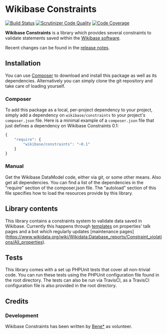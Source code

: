# Wikibase Constraints

[![Build Status](https://secure.travis-ci.org/Benestar/WikibaseConstraints.png?branch=master)](http://travis-ci.org/Benestar/WikibaseConstraints)
[![Scrutinizer Code Quality](https://scrutinizer-ci.com/g/benestar/WikibaseConstraints/badges/quality-score.png?b=master)](https://scrutinizer-ci.com/g/benestar/WikibaseConstraints/?branch=master)
[![Code Coverage](https://scrutinizer-ci.com/g/benestar/WikibaseConstraints/badges/coverage.png?b=master)](https://scrutinizer-ci.com/g/benestar/WikibaseConstraints/?branch=master)

**Wikibase Constraints** is a library which provides several constraints to
validate statements saved within the [Wikibase software](http://wikiba.se/).

Recent changes can be found in the [release notes](RELEASE-NOTES.md).

## Installation

You can use [Composer](http://getcomposer.org/) to download and install
this package as well as its dependencies. Alternatively you can simply clone
the git repository and take care of loading yourself.

### Composer

To add this package as a local, per-project dependency to your project, simply add a
dependency on `wikibase/constraints` to your project's `composer.json` file.
Here is a minimal example of a `composer.json` file that just defines a dependency on
Wikibase Constraints 0.1:

```js
{
    "require": {
        "wikibase/constraints": "~0.1"
    }
}
```

### Manual

Get the Wikibase DataModel code, either via git, or some other means. Also get all dependencies.
You can find a list of the dependencies in the "require" section of the composer.json file.
The "autoload" section of this file specifies how to load the resources provide by this library.

## Library contents

This library contains a constraints system to validate data saved in Wikibase. Currently this
happens through [templates](https://www.wikidata.org/wiki/Template:Constraint) on properties'
talk pages and a bot which regularly updates [maintenance pages]
(https://www.wikidata.org/wiki/Wikidata:Database_reports/Constraint_violations/All_properties).

## Tests

This library comes with a set up PHPUnit tests that cover all non-trivial code. You can run these
tests using the PHPUnit configuration file found in the root directory. The tests can also be run
via TravisCI, as a TravisCI configuration file is also provided in the root directory.

## Credits

### Development

Wikibase Constraints has been written by [Bene*](https://www.wikidata.org/wiki/User:Bene*) as volunteer.



